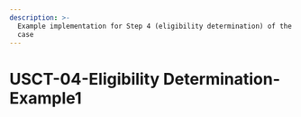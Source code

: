 ```yaml
---
description: >-
  Example implementation for Step 4 (eligibility determination) of the USCT use
  case
---
```


# USCT-04-Eligibility Determination-Example1

